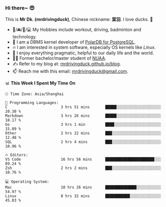 ### Hi there~ 😎

This is **Mr Dk. (mrdrivingduck)**, Chinese nickname: **棠羽**. I love ducks. 🦆

- 💪/🚘/🏸/💻 My Hobbies include workout, driving, badminton and technology.
- 🍊 I am a DBMS kernel developer of [PolarDB for PostgreSQL](https://github.com/ApsaraDB/PolarDB-for-PostgreSQL).
- 🔥 I am interested in system software, especially OS kernels like *Linux*.
- 🔧 I enjoy everything pragmatic, helpful to our daily life and the world.
- 👨‍🎓 Former bachelor/master student of [NUAA](https://en.wikipedia.org/wiki/Nanjing_University_of_Aeronautics_and_Astronautics).
- ✍ Refer to my blog at: [mrdrivingduck.github.io/blog](https://mrdrivingduck.github.io/blog/).
- 📫 Reach me with this email: [mrdrivingduck@gmail.com](mailto:mrdrivingduck@gmail.com).

<!--START_SECTION:waka-->
📊 **This Week I Spent My Time On** 

```text
🕑︎ Time Zone: Asia/Shanghai

💬 Programming Languages: 
C                        3 hrs 51 mins       █████░░░░░░░░░░░░░░░░░░░░   20.30 % 
Markdown                 3 hrs 26 mins       █████░░░░░░░░░░░░░░░░░░░░   18.17 % 
Go                       3 hrs 1 min         ████░░░░░░░░░░░░░░░░░░░░░   15.89 % 
Other                    2 hrs 22 mins       ███░░░░░░░░░░░░░░░░░░░░░░   12.48 % 
SQL                      2 hrs 4 mins        ███░░░░░░░░░░░░░░░░░░░░░░   10.96 % 

🔥 Editors: 
VS Code                  16 hrs 56 mins      ██████████████████████░░░   89.24 % 
Zsh                      2 hrs 2 mins        ███░░░░░░░░░░░░░░░░░░░░░░   10.76 % 

💻 Operating System: 
Mac                      10 hrs 26 mins      ██████████████░░░░░░░░░░░   54.97 % 
Linux                    8 hrs 32 mins       ███████████░░░░░░░░░░░░░░   45.03 % 
```


<!--END_SECTION:waka-->

<!-- ![Mr Dk.'s GitHub Stats](https://github-readme-stats.vercel.app/api?username=mrdrivingduck&count_private&show_icons=true&theme=buefy) -->

<!-- ![Most Used Languages](https://github-readme-stats.vercel.app/api/top-langs/?username=mrdrivingduck&exclude_repo=mips32-CPU,snort-tcp-socket&theme=buefy&layout=compact&langs_count=10) -->


<!--
**mrdrivingduck/mrdrivingduck** is a ✨ _special_ ✨ repository because its `README.md` (this file) appears on your GitHub profile.

Here are some ideas to get you started:

- 🔭 I’m currently working on ...
- 🌱 I’m currently learning ...
- 👯 I’m looking to collaborate on ...
- 🤔 I’m looking for help with ...
- 💬 Ask me about ...
- 📫 How to reach me: ...
- 😄 Pronouns: ...
- ⚡ Fun fact: ...
-->
